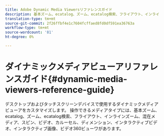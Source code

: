 ```yaml
---
title: Adobe Dynamic Media Viewersリファレンスガイド
description: 基本ズーム、ecatalog、ズーム、ecatalog検索、フライアウト、インラインズーム、混在メディア、スピン、ビデオ、カルーセル、ディメンション、インタラクティブビデオ、インタラクティブ画像およびビデオ360ビューワ用リファレンスガイド
translation-type: tm+mt
source-git-commit: 2f26ffbf4e1c7604fcffaed8fd0df591ea36763a
workflow-type: tm+mt
source-wordcount: '81'
ht-degree: 0%

---
```



# ダイナミックメディアビューアリファレンスガイド{#dynamic-media-viewers-reference-guide}

デスクトップおよびタッチスクリーンデバイスで使用するダイナミックメディアビューアをカスタマイズします。 操作できるメディアタイプには、基本ズーム、ecatalog、ズーム、ecatalog検索、フライアウト、インラインズーム、混在メディア、スピン、ビデオ、カルーセル、ディメンション、インタラクティブビデオ、インタラクティブ画像、ビデオ360ビューワがあります。

